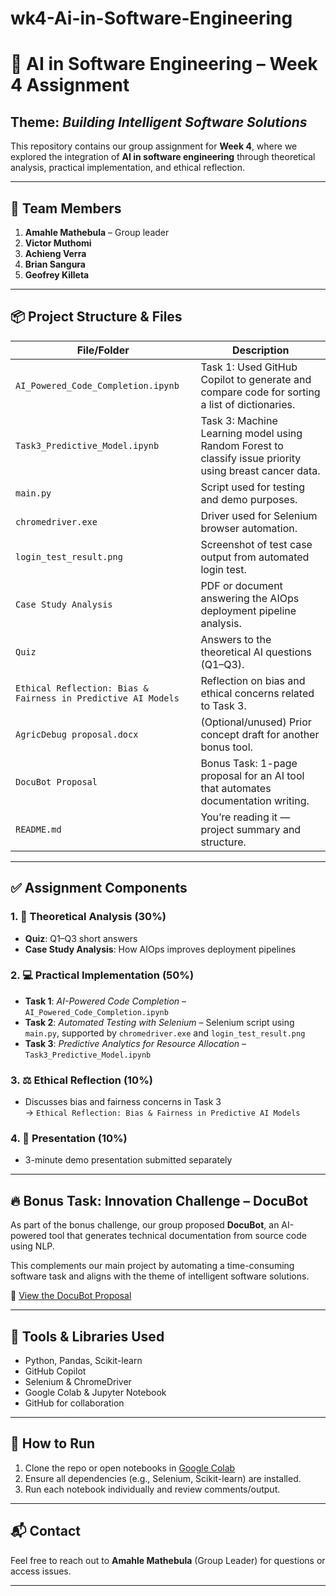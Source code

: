 # wk4-Ai-in-Software-Engineering
# 🤖 AI in Software Engineering – Week 4 Assignment  
## Theme: *Building Intelligent Software Solutions*

This repository contains our group assignment for **Week 4**, where we explored the integration of **AI in software engineering** through theoretical analysis, practical implementation, and ethical reflection.

---

## 👥 Team Members
1. **Amahle Mathebula** – Group leader
2. **Victor Muthomi**
3. **Achieng Verra**
4. **Brian Sangura**
5. **Geofrey Killeta**

---

## 📦 Project Structure & Files

| File/Folder | Description |
|-------------|-------------|
| `AI_Powered_Code_Completion.ipynb` | Task 1: Used GitHub Copilot to generate and compare code for sorting a list of dictionaries. |
| `Task3_Predictive_Model.ipynb` | Task 3: Machine Learning model using Random Forest to classify issue priority using breast cancer data. |
| `main.py` | Script used for testing and demo purposes. |
| `chromedriver.exe` | Driver used for Selenium browser automation. |
| `login_test_result.png` | Screenshot of test case output from automated login test. |
| `Case Study Analysis` | PDF or document answering the AIOps deployment pipeline analysis. |
| `Quiz` | Answers to the theoretical AI questions (Q1–Q3). |
| `Ethical Reflection: Bias & Fairness in Predictive AI Models` | Reflection on bias and ethical concerns related to Task 3. |
| `AgricDebug proposal.docx` | (Optional/unused) Prior concept draft for another bonus tool. |
| `DocuBot Proposal` | Bonus Task: 1-page proposal for an AI tool that automates documentation writing. |
| `README.md` | You’re reading it — project summary and structure. |

---

## ✅ Assignment Components

### 1. 🧠 Theoretical Analysis (30%)
- **Quiz**: Q1–Q3 short answers
- **Case Study Analysis**: How AIOps improves deployment pipelines

### 2. 💻 Practical Implementation (50%)
- **Task 1**: *AI-Powered Code Completion* – `AI_Powered_Code_Completion.ipynb`
- **Task 2**: *Automated Testing with Selenium* – Selenium script using `main.py`, supported by `chromedriver.exe` and `login_test_result.png`
- **Task 3**: *Predictive Analytics for Resource Allocation* – `Task3_Predictive_Model.ipynb`

### 3. ⚖️ Ethical Reflection (10%)
- Discusses bias and fairness concerns in Task 3  
  → `Ethical Reflection: Bias & Fairness in Predictive AI Models`

### 4. 🎥 Presentation (10%)
- 3-minute demo presentation submitted separately

---

## 🔥 Bonus Task: Innovation Challenge – DocuBot

As part of the bonus challenge, our group proposed **DocuBot**, an AI-powered tool that generates technical documentation from source code using NLP.

This complements our main project by automating a time-consuming software task and aligns with the theme of intelligent software solutions.

📄 [View the DocuBot Proposal](./DocuBot%20Proposal)

---

## 🚀 Tools & Libraries Used
- Python, Pandas, Scikit-learn
- GitHub Copilot
- Selenium & ChromeDriver
- Google Colab & Jupyter Notebook
- GitHub for collaboration

---

## 📌 How to Run
1. Clone the repo or open notebooks in [Google Colab](https://colab.research.google.com/)
2. Ensure all dependencies (e.g., Selenium, Scikit-learn) are installed.
3. Run each notebook individually and review comments/output.

---

## 📬 Contact
Feel free to reach out to **Amahle Mathebula** (Group Leader) for questions or access issues.

---
